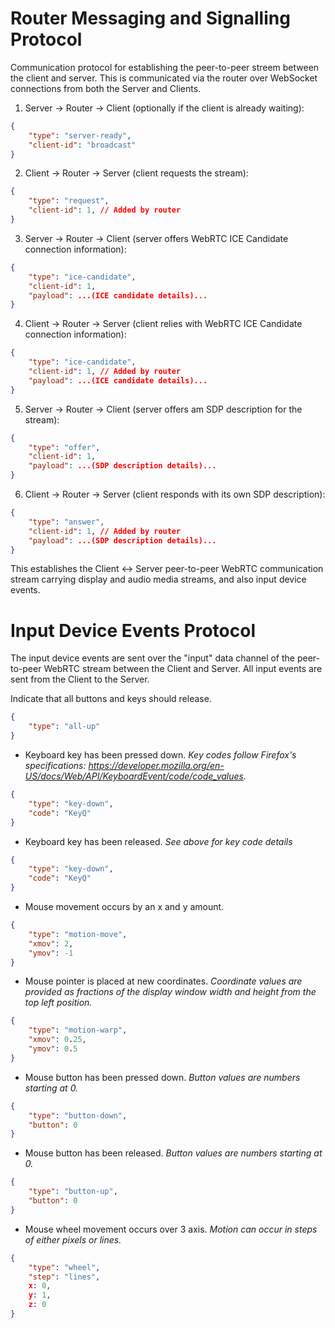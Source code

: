 
# Router Messaging and Signalling Protocol

Communication protocol for establishing the peer-to-peer streem between the client and server. This is communicated via the router over WebSocket connections from both the Server and Clients.

1. Server -> Router -> Client (optionally if the client is already waiting):
```json
{
    "type": "server-ready",
    "client-id": "broadcast"
}
```
2. Client -> Router -> Server (client requests the stream):
```json
{
    "type": "request",
    "client-id": 1, // Added by router
}
```

3. Server -> Router -> Client (server offers WebRTC ICE Candidate connection information):
```json
{
    "type": "ice-candidate",
    "client-id": 1,
    "payload": ...(ICE candidate details)...
}
```

4. Client -> Router -> Server (client relies with WebRTC ICE Candidate connection information):
```json
{
    "type": "ice-candidate",
    "client-id": 1, // Added by router
    "payload": ...(ICE candidate details)...
}
```
5. Server -> Router -> Client (server offers am SDP description for the stream):
```json
{
    "type": "offer",
    "client-id": 1,
    "payload": ...(SDP description details)...
}
```
6. Client -> Router -> Server (client responds with its own SDP description):
```json
{
    "type": "answer",
    "client-id": 1, // Added by router
    "payload": ...(SDP description details)...
}
```


This establishes the Client <-> Server peer-to-peer WebRTC communication stream carrying display and audio media streams, and also input device events.

# Input Device Events Protocol

The input device events are sent over the "input" data channel of the peer-to-peer WebRTC stream between the Client and Server. All input events are sent from the Client to the Server.

 Indicate that all buttons and keys should release. 
```json
{
    "type": "all-up"
}
```
* Keyboard key has been pressed down. _Key codes follow Firefox's specifications: https://developer.mozilla.org/en-US/docs/Web/API/KeyboardEvent/code/code_values._
```json
{
    "type": "key-down",
    "code": "KeyQ"
}
```
* Keyboard key has been released. _See above for key code details_
```json
{
    "type": "key-down",
    "code": "KeyQ"
}
```
* Mouse movement occurs by an x and y amount.
```json
{
    "type": "motion-move",
    "xmov": 2,
    "ymov": -1
}
```
* Mouse pointer is placed at new coordinates. _Coordinate values are provided as fractions of the display window width and height from the top left position._
```json
{
    "type": "motion-warp",
    "xmov": 0.25,
    "ymov": 0.5
}
```
* Mouse button has been pressed down. _Button values are numbers starting at 0._

```json
{
    "type": "button-down",
    "button": 0
}
```
* Mouse button has been released. _Button values are numbers starting at 0._

```json
{
    "type": "button-up",
    "button": 0
}
```
* Mouse wheel movement occurs over 3 axis. _Motion can occur in steps of either *pixels* or *lines*._

```json
{
    "type": "wheel",
    "step": "lines",
    x: 0,
    y: 1,
    z: 0
}
```
